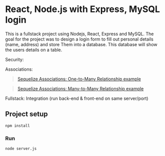 # React, Node.js with Express, MySQL login

This is a fullstack project using Nodejs, React, Express and MySQL. The goal for the
project was to design a login form to fill out personal details (name, address) and store
Them into a database. This database will show the users details on a table. 

Security:

Associations:
> [Sequelize Associations: One-to-Many Relationship example](https://bezkoder.com/sequelize-associate-one-to-many/)

> [Sequelize Associations: Many-to-Many Relationship example](https://bezkoder.com/sequelize-associate-many-to-many/)

Fullstack:
Integration (run back-end & front-end on same server/port)

## Project setup
```
npm install
```

### Run
```
node server.js
```
